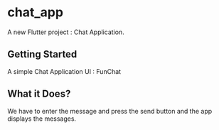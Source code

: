 # chat_app

A new Flutter project : Chat Application.

## Getting Started

A simple Chat Application UI : FunChat

## What it Does?

We have to enter the message and press the send button and the app displays the messages.